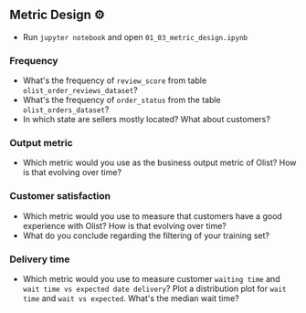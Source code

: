 ## Metric Design ⚙️

- Run `jupyter notebook` and open `01_03_metric_design.ipynb`

### Frequency

- What's the frequency of `review_score` from table `olist_order_reviews_dataset`?
- What's the frequency of `order_status` from the table `olist_orders_dataset`?
- In which state are sellers mostly located? What about customers?

### Output metric

- Which metric would you use as the business output metric of Olist? How is that evolving over time?

### Customer satisfaction

- Which metric would you use to measure that customers have a good experience with Olist? How is that evolving over time?
- What do you conclude regarding the filtering of your training set?

### Delivery time

- Which metric would you use to measure customer `waiting time` and `wait time vs expected date delivery`? Plot a distribution plot for `wait time` and `wait vs expected`. What's the median wait time?
